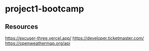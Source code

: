 # project1-bootcamp

## Resources
https://excuser-three.vercel.app/
https://developer.ticketmaster.com/
https://openweathermap.org/api